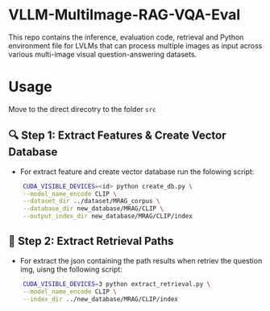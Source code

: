 # VLLM-MultiImage-RAG-VQA-Eval
This repo contains the inference, evaluation code, retrieval and Python environment file for LVLMs that can process multiple images as input across various multi-image visual question-answering datasets.

# Usage
Move to the direct direcotry to the folder ```src```

## 🔍 Step 1: Extract Features & Create Vector Database
- For extract feature and create vector database run the folowing script:
```bash
    CUDA_VISIBLE_DEVICES=<id> python create_db.py \
    --model_name_encode CLIP \
    --dataset_dir ../dataset/MRAG_corpus \
    --database_dir new_database/MRAG/CLIP \
    --output_index_dir new_database/MRAG/CLIP/index
```

## 📁 Step 2: Extract Retrieval Paths

- For extract the json containing the path results when retriev the question img, uisng the following script:

```bash
    CUDA_VISIBLE_DEVICES=3 python extract_retrieval.py \
    --model_name_encode CLIP \
    --index_dir ../new_database/MRAG/CLIP/index
```


<!-- # [MSRAG BenchMark](https://github.com/mragbench/MRAG-Bench)  
This dataset contains the benchmark for multi-image retrived for visual questioning with multiple-choice questions.

## Accuracy Table

<p align="center">

| Model                          | Without GT Image       | With 5 GT Images       | With 5 retrieval image (50 reranking) (CLIP)
|--------------------------------|:----------------------:|:----------------------:| :----------------------:
| **Mantis-8B-clip-llama3**      | 41.09                  | 44.05                  | 
| **Mantis-8B-sigclip-llama3**   | 43.9                   | 49.0                   |
| **Deepseek-VL-7B-chat**        | 43.75                  | 50.03                  |
| **LLaVA-NeXT-Interleave-7B**   | 44.20                  | 54.18                  | 
| **LLaVA-OneVision**            | 53.07                  | 60.46                  | 47.8

</p> -->

